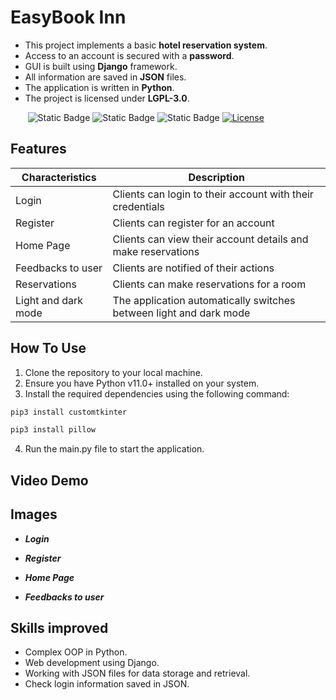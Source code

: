 # EasyBook Inn
* This project implements a basic **hotel reservation system**.
* Access to an account is secured with a **password**.
* GUI is built using **Django** framework.
* All information are saved in **JSON** files.
* The application is written in **Python**.
* The project is licensed under **LGPL-3.0**.

&nbsp;&nbsp;&nbsp;&nbsp;&nbsp;&nbsp;
![Static Badge](https://badgen.net/badge/python/v3.11+?color=cyan)
![Static Badge](https://badgen.net/badge/web/django?color=blue)
![Static Badge](https://badgen.net/badge/IDE/CLion?color=green)
[![License](https://badgen.net/badge/license/LGPL-3.0-only?color=black)](https://opensource.org/license/lgpl-3-0/)


## Features
| Characteristics     | Description                                                        |
|---------------------|--------------------------------------------------------------------|
| Login               | Clients can login to their account with their credentials          |
| Register            | Clients can register for an account                                |
| Home Page           | Clients can view their account details and make reservations       |
| Feedbacks to user   | Clients are notified of their actions                              |
| Reservations        | Clients can make reservations for a room                           |
| Light and dark mode | The application automatically switches between light and dark mode |


## How To Use
1. Clone the repository to your local machine.
2. Ensure you have Python v11.0+ installed on your system.
3. Install the required dependencies using the following command:
```bash
pip3 install customtkinter
```
```bash
pip3 install pillow
```
4. Run the main.py file to start the application.

## Video Demo

## Images
- ***Login***

- ***Register***

- ***Home Page***

- ***Feedbacks to user***
  

## Skills improved
* Complex OOP in Python.
* Web development using Django.
* Working with JSON files for data storage and retrieval.
* Check login information saved in JSON.
